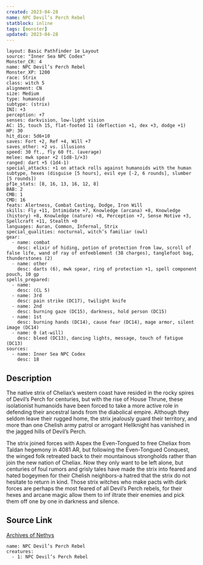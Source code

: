 ```yaml
---
created: 2023-04-28
name: NPC Devil’s Perch Rebel
statblock: inline
tags: [monster]
updated: 2023-04-28
---
```

```statblock
layout: Basic Pathfinder 1e Layout
source: "Inner Sea NPC Codex"
Monster_CR: 4
name: NPC Devil’s Perch Rebel
Monster_XP: 1200
race: Strix
class: witch 5
alignment: CN
size: Medium
type: humanoid
subtype: (strix)
INI: +3
perception: +7
senses: darkvision, low-light vision
AC: 15, touch 15, flat-footed 11 (deflection +1, dex +3, dodge +1)
HP: 30
hit_dice: 5d6+10
saves: Fort +2, Ref +4, Will +7
saves_other: +2 vs. illusions
speed: 30 ft., fly 60 ft. (average)
melee: mwk spear +2 (1d8-1/×3)
ranged: dart +5 (1d4-1)
special_attacks: +1 on attack rolls against humanoids with the human subtype, hexes (disguise [5 hours], evil eye [-2, 6 rounds], slumber [5 rounds])
pf1e_stats: [8, 16, 13, 16, 12, 8]
BAB: 2
CMB: 1
CMD: 16
feats: Alertness, Combat Casting, Dodge, Iron Will
skills: Fly +11, Intimidate +7, Knowledge (arcana) +8, Knowledge (history) +8, Knowledge (nature) +8, Perception +7, Sense Motive +3, Spellcraft +11, Stealth +0
languages: Auran, Common, Infernal, Strix
special_qualities: nocturnal, witch’s familiar (owl)
gear:
  - name: combat
    desc: elixir of hiding, potion of protection from law, scroll of false life, wand of ray of enfeeblement (38 charges), tanglefoot bag, thunderstones (2)
  - name: other
    desc: darts (6), mwk spear, ring of protection +1, spell component pouch, 10 gp
spells_prepared:
  - name:
    desc: (CL 5)
  - name: 3rd
    desc: pain strike (DC17), twilight knife
  - name: 2nd
    desc: burning gaze (DC15), darkness, hold person (DC15)
  - name: 1st
    desc: burning hands (DC14), cause fear (DC14), mage armor, silent image (DC14)
  - name: 0 (at-will)
    desc: bleed (DC13), dancing lights, message, touch of fatigue (DC13)
sources:
  - name: Inner Sea NPC Codex
    desc: 18
```
## Description
The native strix of Cheliax’s western coast have resided in the rocky spires of Devil’s Perch for centuries, but with the rise of House Thrune, these isolationist humanoids have been forced to take a more active role in defending their ancestral lands from the diabolical empire. Although they seldom leave their rugged home, the strix jealously guard their territory, and more than one Chelish army patrol or arrogant Hellknight has vanished in the jagged hills of Devil’s Perch.

The strix joined forces with Aspex the Even-Tongued to free Cheliax from Taldan hegemony in 4081 AR, but following the Even-Tongued Conquest, the winged folk retreated back to their mountainous strongholds rather than join the new nation of Cheliax. Now they only want to be left alone, but centuries of foul rumors and grisly tales have made the strix into feared and hated bogeymen for their Chelish neighbors-a hatred that the strix do not hesitate to return in kind. Those strix witches who make pacts with dark forces are perhaps the most feared of all Devil’s Perch rebels, for their hexes and arcane magic allow them to inf iltrate their enemies and pick them off one by one in darkness and silence.
## Source Link
[Archives of Nethys](https://aonprd.com/NPCDisplay.aspx?ItemName=Devil%E2%80%99s%20Perch%20Rebel)
```encounter-table
name: NPC Devil’s Perch Rebel
creatures:
  - 1: NPC Devil’s Perch Rebel
```
